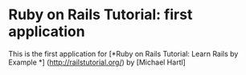 # Ruby on Rails Tutorial: first application

This is the first application for 
[*Ruby on Rails Tutorial: Learn Rails by Example *] (http://railstutorial.org/)
by [Michael Hartl]
